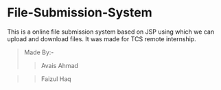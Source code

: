 # File-Submission-System
This is a online file submission system based on JSP using which we can upload and download files. It was made for TCS remote internship.

> Made By:-
>> Avais Ahmad

>> Faizul Haq
